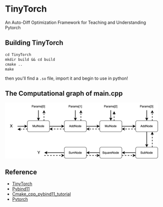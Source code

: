 # TinyTorch

An Auto-Diff Optimization Framework for Teaching and Understanding Pytorch

## Building TinyTorch

```shell
cd TinyTorch
mkdir build && cd build
cmake ..
make
```

then you'll find a `.so` file, import it and begin to use in python!

## The Computational graph of main.cpp

![image](resources/TinyTorch_graph.png)

## Reference

- [TinyTorch](https://github.com/darglein/TinyTorch)
- [Pybind11](https://pybind11.readthedocs.io/en/stable/index.html)
- [Cmake_cpp_pybind11_tutorial](https://github.com/smrfeld/cmake_cpp_pybind11_tutorial)
- [Pytorch](https://github.com/pytorch/pytorch)